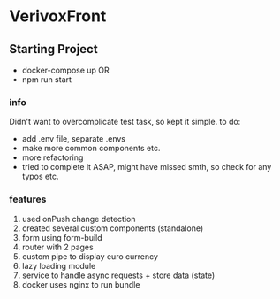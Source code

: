 # VerivoxFront

## Starting Project

- docker-compose up
  OR
- npm run start

### info

Didn't want to overcomplicate test task, so kept it simple.
to do:

- add .env file, separate .envs
- make more common components etc.
- more refactoring
- tried to complete it ASAP, might have missed smth, so check for any typos etc.

### features

1. used onPush change detection
2. created several custom components (standalone)
3. form using form-build
4. router with 2 pages
5. custom pipe to display euro currency
6. lazy loading module
7. service to handle async requests + store data (state)
8. docker uses nginx to run bundle
